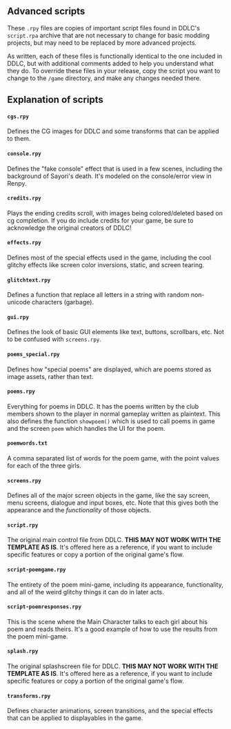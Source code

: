 ## Advanced scripts

These `.rpy` files are copies of important script files found in DDLC's `script.rpa` archive that are not necessary to change for basic modding projects, but may need to be replaced by more advanced projects.

As written, each of these files is functionally identical to the one included in DDLC, but with additional comments added to help you understand what they do. To override these files in your release, copy the script you want to change to the `/game` directory, and make any changes needed there.

## Explanation of scripts

#### `cgs.rpy`

Defines the CG images for DDLC and some transforms that can be applied to them.

#### `console.rpy`

Defines the "fake console" effect that is used in a few scenes, including the background of Sayori's death. It's modeled on the console/error view in Renpy.

#### `credits.rpy`

Plays the ending credits scroll, with images being colored/deleted based on cg completion. If you do include credits for your game, be sure to acknowledge the original creators of DDLC!

#### `effects.rpy`

Defines most of the special effects used in the game, including the cool glitchy effects like screen color inversions, static, and screen tearing.

#### `glitchtext.rpy`

Defines a function that replace all letters in a string with random non-unicode characters (garbage).

#### `gui.rpy`

Defines the look of basic GUI elements like text, buttons, scrollbars, etc. Not to be confused with `screens.rpy`.

#### `poems_special.rpy`

Defines how "special poems" are displayed, which are poems stored as image assets, rather than text.

#### `poems.rpy`

Everything for poems in DDLC. It has the poems written by the club members shown to the player in normal gameplay written as plaintext. This also defines the function `showpoem()` which is used to call poems in game and the screen `poem` which handles the UI for the poem.

#### `poemwords.txt`

A comma separated list of words for the poem game, with the point values for each of the three girls.

#### `screens.rpy`

Defines all of the major screen objects in the game, like the say screen, menu screens, dialogue and input boxes, etc. Note that this gives both the appearance and the *functionality* of those objects.

#### `script.rpy`

The original main control file from DDLC. **THIS MAY NOT WORK WITH THE TEMPLATE AS IS**. It's offered here as a reference, if you want to include specific features or copy a portion of the original game's flow.

#### `script-poemgame.rpy`

The entirety of the poem mini-game, including its appearance, functionality, and all of the weird glitchy things it can do in later acts.

#### `script-poemresponses.rpy`

This is the scene where the Main Character talks to each girl about his poem and reads theirs. It's a good example of how to use the results from the poem mini-game.

#### `splash.rpy`

The original splashscreen file for DDLC. **THIS MAY NOT WORK WITH THE TEMPLATE AS IS**. It's offered here as a reference, if you want to include specific features or copy a portion of the original game's flow.

#### `transforms.rpy`

Defines character animations, screen transitions, and the special effects that can be applied to displayables in the game.
